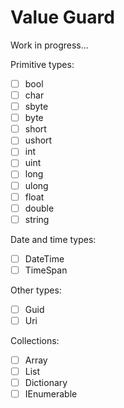 # Value Guard

Work in progress...

Primitive types:  
- [ ] bool
- [ ] char
- [ ] sbyte
- [ ] byte
- [ ] short
- [ ] ushort
- [ ] int
- [ ] uint
- [ ] long
- [ ] ulong
- [ ] float
- [ ] double
- [ ] string

Date and time types:  
- [ ] DateTime
- [ ] TimeSpan

Other types:  
- [ ] Guid
- [ ] Uri

Collections:  
- [ ] Array
- [ ] List
- [ ] Dictionary
- [ ] IEnumerable
